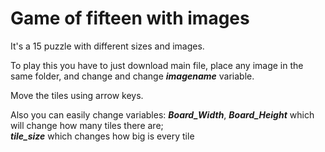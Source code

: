# Game of fifteen with images

It's a 15 puzzle with different sizes and images.

To play this you have to just download main file, place any image in the same folder,
and change and change _**imagename**_ variable.

Move the tiles using arrow keys.

Also you can easily change variables:
**_Board_Width_**, **_Board_Height_** which will change how many tiles there are;\
**_tile_size_** which changes how big is every tile
